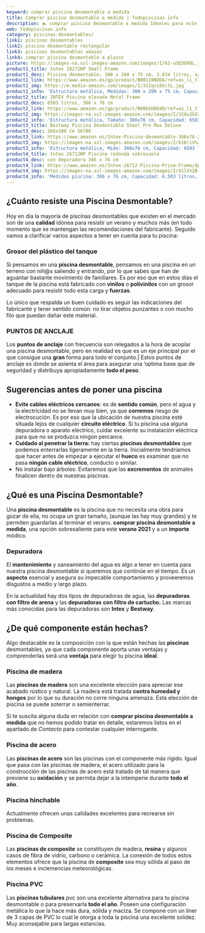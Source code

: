 ```yaml
---
keyword: comprar piscina desmontable a medida
title: Comprar piscina desmontable a medida | Todopiscinas.info
description: 🏊 comprar piscina desmontable a medida Ideales para este verano 2021. Aquí puedes comprar comprar piscina desmontable a medida y comparar con otras similares. No dejes escapar comprar piscina desmontable a medida a un precio realmente tentador.
web: Todopiscinas.info
category: piscinas-desmontables/
link1: piscinas desmontables
link2: piscina desmontable rectangular
link3: piscinas desmontables amazon
link4: comprar piscina desmontable a plazos
picture: https://images-na.ssl-images-amazon.com/images/I/61-uUQ3GR8L.jpg
product1_title: Intex 28272NP Small Frame
product1_desc: Piscina desmontable, 300 x 200 x 75 cm, 3.834 litros, azul
product1_link: https://www.amazon.es/gp/product/B001IWNDDA/ref=as_li_tl?ie=UTF8&camp=3638&creative=24630&creativeASIN=B001IWNDDA&linkCode=as2&tag=todopiscinas0e-21&linkId=25b9d647487c889cb6ef56ed63f50ca1
product1_img: https://m.media-amazon.com/images/I/31ZqsiEkctL.jpg
product1_info: 'Estructura metálica, Medidas: 300 x 200 x 75 cm, Capacidad: 3.834 litros, Para 6 personas (+ 6 años), Fácil montaje, Forma rectangular'
product2_title: INTEX Piscina elevada Metal Frame
product2_desc: 6503 litros, 366 x 76 cm
product2_link: https://www.amazon.es/gp/product/B0065HDQ4O/ref=as_li_tl?ie=UTF8&camp=3638&creative=24630&creativeASIN=B0065HDQ4O&linkCode=as2&tag=todopiscinas0e-21&linkId=ed2430e3ba564d3527ee103df33ed7b3
product2_img: https://images-na.ssl-images-amazon.com/images/I/31Ou2GV2SAL.jpg
product2_info: 'Estructura metálica, Tamaño: 366x76 cm, Capacidad: 6503 litros, Forma circular, De 4 a 7 personas (+6 años)'
product3_title: Bestway Piscina Desmontable Steel Pro Max Deluxe
product3_desc: 366x100 Cm 56709
product3_link: https://www.amazon.es/Intex-Piscina-desmontable-366x76-28210NP/dp/B0065HDQ4O?__mk_es_ES=%C3%85M%C3%85%C5%BD%C3%95%C3%91&crid=25UQGV9HG2INI&dchild=1&keywords=piscinas+desmontables&qid=1615854176&sprefix=piscinas+dem%2Caps%2C201&sr=8-5&linkCode=ll1&tag=todopiscinas0e-21&linkId=34f200977c6cbaab1f3f4d9ac0e64755&language=es_ES&ref_=as_li_ss_tl
product3_img: https://images-na.ssl-images-amazon.com/images/I/616riV%2BiY3L.jpg
product3_info: 'Estructura metálica, Mide: 366x76 cm, Capacidad: 6503 litros, De 4 a 7 personas mayores de 6 años, Forma circular, Tecnología Super-Tough'
product4_title: Intex 26712NP Piscina redonda sobresuelo
product4_desc: con depuradora 366 x 76 cm
product4_link: https://www.amazon.es/Intex-26712-Piscina-Prism-Frame/dp/B07FB823GL?__mk_es_ES=%C3%85M%C3%85%C5%BD%C3%95%C3%91&dchild=1&keywords=piscinas+desmontables+con+depuradora&qid=1615936418&sr=8-5&linkCode=ll1&tag=todopiscinas0e-21&linkId=d98699de7830cd471766fa1daa36de34&language=es_ES&ref_=as_li_ss_tl
product4_img: https://images-na.ssl-images-amazon.com/images/I/41lX%2B-YpibL.jpg
product4_info: 'Medidas piscina: 366 x 76 cm, Capacidad: 6.503 litros, Incluye depuradora de cartucha A, Lona resistente triple capa'
---
```




## ¿Cuánto resiste una Piscina Desmontable?

Hoy en dia la mayoría de piscinas desmontables que existen en el mercado son de una **calidad** idónea para resistir un verano y muchos más (en todo momento que se mantengan las recomendaciones del fabricante). Seguido vamos a clarificar varios aspectos a tener en cuenta para tu piscina:


### Grosor del plástico del tanque

Si pensamos en una **piscina desmontable**, pensamos en una piscina en un terreno con niñ@s saliendo y entrando, por lo que sabes que han de aguantar bastante movimiento de familiares. Es por eso que en estos días el tanque de la piscina está fabricado con **vinilos** o **polivinilos** con un grosor adecuado para resistir todo esta carga y **fuerzas**.

Lo único que respalda un	 buen cuidado es seguir las indicaciones del fabricante y tener sentido común: no tirar objetos punzantes o con mucho filo que puedan dañar este material.


### PUNTOS DE ANCLAJE

Los **puntos de anclaje** con frecuencia son relegados a la hora de acoplar una piscina desmontable, pero en realidad es que es un eje principal por el que consigue una **gran** forma para todo el conjunto.| Estos puntos de anclaje es donde se asienta el área para asegurar una ’optima base que de seguridad y distribuya apropiadamente **todo el peso**.


## Sugerencias antes de poner una piscina



*   **Evite cables eléctricos cercanos**: es de **sentido común**, pero el agua y la electricidad no se llevan muy bien, ya que **corremos** riesgo de electrocución. Es por eso que la ubicación de nuestra piscina esté situada lejos de cualquier **circuito eléctrico**. Si tu piscina usa alguna depuradora o aparato eléctrico, cuidar excelente su instalación eléctrica para que no se produzca ningún percance.
*   **Cuidado al penetrar la tierra:** hay ciertas **piscinas desmontables** que podemos enterrarlas ligeramente en la tierra. Inicialmente tendríamos que hacer antes de empezar a ejecutar el **hueco** es examinar que no pasa **ningún cable eléctrico**, conducto o similar.
*   No instalar bajo árboles: Evitaremos que las **excrementos** de animales finalicen dentro de nuestras piscinas.

<external-banner></external-banner>


<stats-list :link1=link1 :link2=link2 :link3=link3 :link4=link4 :category=category></stats-list>
## ¿Qué es una Piscina Desmontable?

Una **piscina desmontable** es la piscina que no necesita una obra para gozar de ella, no ocupa un gran tamaño, (aunque las hay muy grandes) y te permiten guardarlas al terminar el verano.  **comprar piscina desmontable a medida**, una opción sobresaliente para este **verano 2021** y a un **importe** módico.


### Depuradora

El **mantenimiento** y saneamiento del agua es algo a tener en cuenta para nuestra piscina desmontable si queremos que continúe en el tiempo. Es un **aspecto** esencial y asegura su impecable comportamiento y proveeremos disgustos a medio y largo plazo.

En la actualidad hay dos tipos de depuradoras de agua, las **depuradoras con filtro de arena** y  las **depuradoras** **con filtro de cartucho.** Las marcas más conocidas para las depuradoras son **Intex** y **Bestway**.


## ¿De qué componente están hechas?

Algo destacable es la composición con la que están hechas las **piscinas** desmontables, ya que cada componente aporta unas ventajas y comprenderlas  será una **ventaja** para elegir tu piscina **ideal**.


### Piscina de madera

Las **piscinas de madera** son una excelente elección para apreciar ese acabado rústico y natural. La madera está tratada **contra humedad y hongos** por lo que su duración no corre ninguna amenaza. Esta elección de piscina se puede soterrar o semienterrar.

Si te suscita alguna duda en relación con **comprar piscina desmontable a medida** que no hemos podido tratar en detalle, estaremos listos en el apartado de _Contacto_ para contestar cualquier interrogante.


### Piscina de acero

Las **piscinas de acero** son las piscinas con el componente más rígido. Igual que pasa con las piscinas de madera, el acero utilizado para la construcción de las piscinas de acero está tratado de tal manera que previene su **oxidación** y se permita dejar a la intemperie durante **todo el año**.


### Piscina hinchable

 Actualmente ofrecen unas calidades excelentes para recrearse sin problemas.


### Piscina de Composite

Las **piscinas de composite** se constituyen de madera, **resina** y algunos casos de fibra de vidrio, carbono o cerámica. La conexión de todos estos elementos ofrece que la piscina de **composite** sea muy sólida al paso de los meses e inclemencias meteorológicas.


### Piscina  PVC

Las **piscinas tubulares** pvc son una excelente alternativa para tu piscina desmontable o para preservarla **todo el año**. Poseen una configuración metálica lo que la hace más dura, sólida y maciza. Se compone con un liner de 3 capas de PVC lo cual le otorga a toda la piscina una excelente solidez. Muy aconsejable para largas estancias.

<brand-panel :title=product1_title :desc=product1_desc :img=product1_img :link=product1_link></brand-panel>